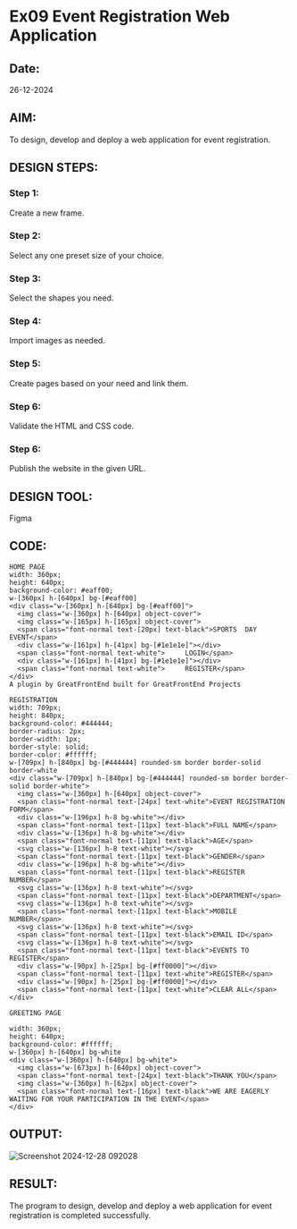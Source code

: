# Ex09 Event Registration Web Application
## Date:
26-12-2024
## AIM:
To design, develop and deploy a web application for event registration.

## DESIGN STEPS:

### Step 1:
Create a new frame.

### Step 2:
Select any one preset size of your choice.

### Step 3:
Select the shapes you need.

### Step 4:
Import images as needed.

### Step 5:
Create pages based on your need and link them.

### Step 6:

Validate the HTML and CSS code.

### Step 6:

Publish the website in the given URL.

## DESIGN TOOL:
Figma

## CODE:
```
HOME PAGE
width: 360px;
height: 640px;
background-color: #eaff00;
w-[360px] h-[640px] bg-[#eaff00]
<div class="w-[360px] h-[640px] bg-[#eaff00]">
  <img class="w-[360px] h-[640px] object-cover">
  <img class="w-[165px] h-[165px] object-cover">
  <span class="font-normal text-[20px] text-black">SPORTS  DAY  EVENT</span>
  <div class="w-[161px] h-[41px] bg-[#1e1e1e]"></div>
  <span class="font-normal text-white">     LOGIN</span>
  <div class="w-[161px] h-[41px] bg-[#1e1e1e]"></div>
  <span class="font-normal text-white">     REGISTER</span>
</div>
A plugin by GreatFrontEnd built for GreatFrontEnd Projects
```
```
REGISTRATION
width: 709px;
height: 840px;
background-color: #444444;
border-radius: 2px;
border-width: 1px;
border-style: solid;
border-color: #ffffff;
w-[709px] h-[840px] bg-[#444444] rounded-sm border border-solid border-white
<div class="w-[709px] h-[840px] bg-[#444444] rounded-sm border border-solid border-white">
  <img class="w-[360px] h-[640px] object-cover">
  <span class="font-normal text-[24px] text-white">EVENT REGISTRATION FORM</span>
  <div class="w-[196px] h-8 bg-white"></div>
  <span class="font-normal text-[11px] text-black">FULL NAME</span>
  <div class="w-[136px] h-8 bg-white"></div>
  <span class="font-normal text-[11px] text-black">AGE</span>
  <svg class="w-[136px] h-8 text-white"></svg>
  <span class="font-normal text-[11px] text-black">GENDER</span>
  <div class="w-[196px] h-8 bg-white"></div>
  <span class="font-normal text-[11px] text-black">REGISTER NUMBER</span>
  <svg class="w-[136px] h-8 text-white"></svg>
  <span class="font-normal text-[11px] text-black">DEPARTMENT</span>
  <svg class="w-[136px] h-8 text-white"></svg>
  <span class="font-normal text-[11px] text-black">MOBILE NUMBER</span>
  <svg class="w-[136px] h-8 text-white"></svg>
  <span class="font-normal text-[11px] text-black">EMAIL ID</span>
  <svg class="w-[136px] h-8 text-white"></svg>
  <span class="font-normal text-[11px] text-black">EVENTS TO REGISTER</span>
  <div class="w-[90px] h-[25px] bg-[#ff0000]"></div>
  <span class="font-normal text-[11px] text-white">REGISTER</span>
  <div class="w-[90px] h-[25px] bg-[#ff0000]"></div>
  <span class="font-normal text-[11px] text-white">CLEAR ALL</span>
</div>
```
```
GREETING PAGE

width: 360px;
height: 640px;
background-color: #ffffff;
w-[360px] h-[640px] bg-white
<div class="w-[360px] h-[640px] bg-white">
  <img class="w-[673px] h-[640px] object-cover">
  <span class="font-normal text-[24px] text-black">THANK YOU</span>
  <img class="w-[360px] h-[62px] object-cover">
  <span class="font-normal text-[16px] text-black">WE ARE EAGERLY WAITING FOR YOUR PARTICIPATION IN THE EVENT</span>
</div>
```
## OUTPUT:
![Screenshot 2024-12-28 092028](https://github.com/user-attachments/assets/2004fa99-909c-4b12-9be4-fa2b5a44b267)


## RESULT:
The program to design, develop and deploy a web application for event registration is completed successfully.
